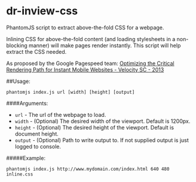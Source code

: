 dr-inview-css
=============

PhantomJS script to extract above-the-fold CSS for a webpage.

Inlining CSS for above-the-fold content (and loading stylesheets in a non-blocking manner) will make pages render instantly.
This script will help extract the CSS needed.

As proposed by the Google Pagespeed team:
[Optimizing the Critical Rendering Path for Instant Mobile Websites - Velocity SC - 2013](https://www.youtube.com/watch?v=YV1nKLWoARQ) 

##Usage:

```
phantomjs index.js url [width] [height] [output]
```

####Arguments:

* `url` - The url of the webpage to load.
* `width` - (Optional) The desired width of the viewport. Default is 1200px.
* `height` - (Optional) The desired height of the viewport. Default is document height.
* `output` - (Optional) Path to write output to. If not supplied output is just logged to console.

#####Example:

```
phantomjs index.js http://www.mydomain.com/index.html 640 480 inline.css
```
